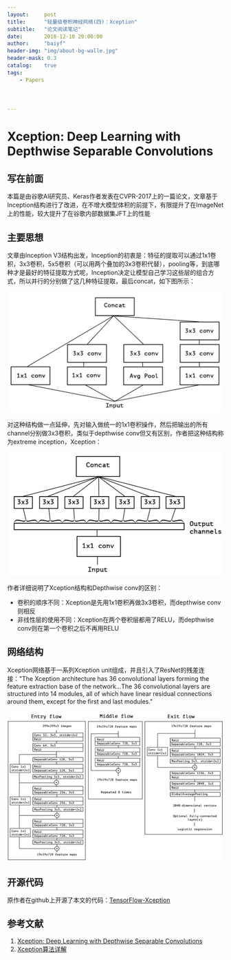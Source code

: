 ```yaml
---
layout:     post
title:      "轻量级卷积神经网络(四)：Xception"
subtitle:   "论文阅读笔记"
date:       2018-12-10 20:00:00
author:     "baiyf"
header-img: "img/about-bg-walle.jpg"
header-mask: 0.3
catalog:    true
tags:
    - Papers



---
```


# Xception: Deep Learning with Depthwise Separable Convolutions

## 写在前面

本篇是由谷歌AI研究员、Keras作者发表在CVPR-2017上的一篇论文，文章基于Inception结构进行了改进，在不增大模型体积的前提下，有限提升了在ImageNet上的性能，较大提升了在谷歌内部数据集JFT上的性能

## 主要思想

文章由Inception V3结构出发，Inception的初衷是：特征的提取可以通过1x1卷积，3x3卷积，5x5卷积（可以用两个叠加的3x3卷积代替），pooling等，到底哪种才是最好的特征提取方式呢，Inception决定让模型自己学习这些层的组合方式，所以并行的分别做了这几种特征提取，最后concat，如下图所示：

![Inception](/img/post/Inception_unit.png)

对这种结构做一点延伸，先对输入做统一的1x1卷积操作，然后把输出的所有channel分别做3x3卷积，类似于depthwise conv但又有区别，作者把这种结构称为extreme inception，Xception：

![xception_unit](/img/post/xception_unit.png)

作者详细说明了Xception结构和Depthwise conv的区别：

- 卷积的顺序不同：Xception是先用1x1卷积再做3x3卷积，而depthwise conv则相反
- 非线性层的使用不同：Xception在两个卷积层都用了RELU，而depthwise conv则在第一个卷积之后不再用RELU

## 网络结构

Xception网络基于一系列Xception unit组成，并且引入了ResNet的残差连接："The Xception architecture has 36 convolutional layers forming the feature extraction base of the network...The 36 convolutional layers are structured into 14 modules, all of which have linear residual connections around them, except for the ﬁrst and last modules."

![Xception_overall_arch](/img/post/Xception_overall_arch.png)

## 开源代码

原作者在github上开源了本文的代码：[TensorFlow-Xception](https://github.com/kwotsin/TensorFlow-Xception)

## 参考文献

1. [Xception: Deep Learning with Depthwise Separable Convolutions](https://arxiv.org/pdf/1610.02357.pdf)
2. [Xception算法详解](https://blog.csdn.net/u014380165/article/details/75142710/#commentBox)